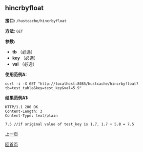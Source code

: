 ## hincrbyfloat ##

**接口:** `/hustcache/hincrbyfloat`

**方法:** `GET`

**参数:** 

*  **tb** （必选）  
*  **key** （必选）  
*  **val** （必选）  

**使用范例A:**

    curl -i -X GET "http://localhost:8085/hustcache/hincrbyfloat?tb=test_table&key=test_key&val=5.9"

**结果范例A1:**

	HTTP/1.1 200 OK
	Content-Length: 3
	Content-Type: text/plain

	7.5 //if original value of test_key is 1.7, 1.7 + 5.8 = 7.5

[上一页](../hustcache.md)

[回首页](../../../index.md)